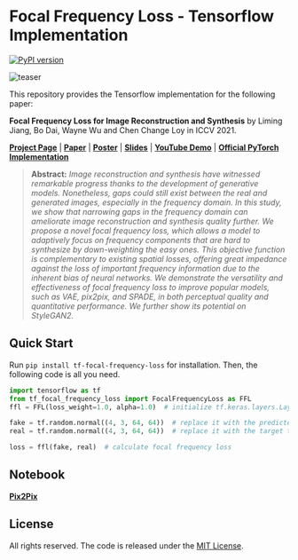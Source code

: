 # Focal Frequency Loss - Tensorflow Implementation

[![PyPI version](https://badge.fury.io/py/tf-focal-frequency-loss.svg)](https://badge.fury.io/py/tf-focal-frequency-loss)

![teaser](https://raw.githubusercontent.com/EndlessSora/focal-frequency-loss/master/resources/teaser.jpg)

This repository provides the Tensorflow implementation for the following paper:

**Focal Frequency Loss for Image Reconstruction and Synthesis** by Liming Jiang, Bo Dai, Wayne Wu and Chen Change Loy 
in ICCV 2021.

[**Project Page**](https://www.mmlab-ntu.com/project/ffl/index.html) | [**Paper**](https://arxiv.org/abs/2012.12821) | [**Poster**](https://liming-jiang.com/projects/FFL/resources/poster.pdf) | [**Slides**](https://liming-jiang.com/projects/FFL/resources/slides.pdf) | [**YouTube Demo**](https://www.youtube.com/watch?v=RNTnDtKvcpc) | [**Official PyTorch Implementation**](https://github.com/EndlessSora/focal-frequency-loss)

> **Abstract:** *Image reconstruction and synthesis have witnessed remarkable progress thanks to the development of generative models. Nonetheless, gaps could still exist between the real and generated images, especially in the frequency domain. In this study, we show that narrowing gaps in the frequency domain can ameliorate image reconstruction and synthesis quality further. We propose a novel focal frequency loss, which allows a model to adaptively focus on frequency components that are hard to synthesize by down-weighting the easy ones. This objective function is complementary to existing spatial losses, offering great impedance against the loss of important frequency information due to the inherent bias of neural networks. We demonstrate the versatility and effectiveness of focal frequency loss to improve popular models, such as VAE, pix2pix, and SPADE, in both perceptual quality and quantitative performance. We further show its potential on StyleGAN2.*


## Quick Start

Run `pip install tf-focal-frequency-loss` for installation. Then, the following code is all you need.

```python
import tensorflow as tf
from tf_focal_frequency_loss import FocalFrequencyLoss as FFL
ffl = FFL(loss_weight=1.0, alpha=1.0)  # initialize tf.keras.layers.Layer class

fake = tf.random.normal((4, 3, 64, 64))  # replace it with the predicted tensor of shape (N, C, H, W)
real = tf.random.normal((4, 3, 64, 64))  # replace it with the target tensor of shape (N, C, H, W)

loss = ffl(fake, real)  # calculate focal frequency loss
```

## Notebook
[**Pix2Pix**](https://github.com/ZohebAbai/Deep-Learning-Projects/blob/master/08_TF_Pix2Pix_on_Edges2Handbags.ipynb)

## License

All rights reserved. The code is released under the [MIT License](https://github.com/ZohebAbai/tf-focal-frequency-loss/blob/main/LICENSE).
